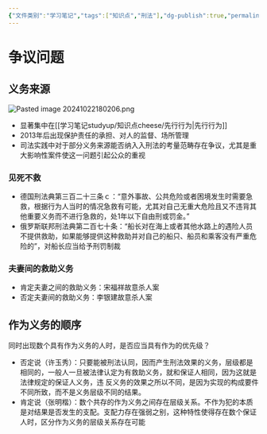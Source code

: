 ```yaml
---
{"文件类别":"学习笔记","tags":["知识点","刑法"],"dg-publish":true,"permalink":"/学习笔记studyup/知识点cheese/不作为犯/","dgPassFrontmatter":true,"created":"2024-10-22T18:01:23.791+08:00","updated":"2024-10-23T12:05:28.566+08:00"}
---
```


# 争议问题
## 义务来源
![Pasted image 20241022180206.png](/img/user/%E8%BF%90%E8%A1%8C%E6%9D%82/%E9%99%84%E4%BB%B6/Pasted%20image%2020241022180206.png) 
- 显著集中在[[学习笔记studyup/知识点cheese/先行行为\|先行行为]]
- 2013年后出现保护责任的承担、对人的监督、场所管理
- 司法实践中对于部分义务来源能否纳入入刑法的考量范畴存在争议，尤其是重大影响性案件使这一问题引起公众的重视
### 见死不救
- 德国刑法典第三百二十三条ｃ：“意外事故、公共危险或者困境发生时需要急救，根据行为人当时的情况急救有可能，尤其对自己无重大危险且又不违背其他重要义务而不进行急救的，处1年以下自由刑或罚金。”
- 俄罗斯联邦刑法典第二百七十条：“船长对在海上或者其他水路上的遇险人员不提供救助，如果能够提供这种救助并对自己的船只、船员和乘客没有严重危险的”，对船长应当给予刑罚制裁
### 夫妻间的救助义务
- 肯定夫妻之间的救助义务：宋福祥故意杀人案
- 否定夫妻间的救助义务：李银建故意杀人案
## 作为义务的顺序
同时出现数个具有作为义务的人时，是否应当具有作为的优先级？
- 否定说（许玉秀）：只要能被刑法认同，因而产生刑法效果的义务，层级都是相同的，一般人一旦被法律认定为有救助义务，就和保证人相同，因为这就是法律规定的保证人义务，违 反义务的效果之所以不同，是因为实现的构成要件不同所致，而不是义务层级不同的结果。
- 肯定说（张明楷）：数个共存的作为义务之间存在层级关系。不作为犯的本质是对结果是否发生的支配。支配力存在强弱之别，这种特性使得存在数个保证人时，区分作为义务的层级关系存在可能
